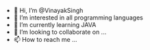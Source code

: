- 👋 Hi, I’m @VinayakSingh
- 👀 I’m interested in all programming languages 
- 🌱 I’m currently learning JAVA
- 💞️ I’m looking to collaborate on ...
- 📫 How to reach me ...

<!---
VinayakSingh9/VinayakSingh9 is a ✨ special ✨ repository because its `README.md` (this file) appears on your GitHub profile.
You can click the Preview link to take a look at your changes.
--->

